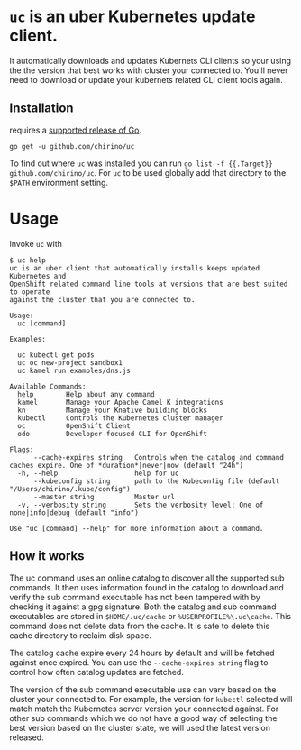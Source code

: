 # `uc` is an uber Kubernetes update client.

It automatically downloads and updates Kubernets CLI clients so your using the the version that
best works with cluster your connected to.  You'll never need to download or update your kubernets 
related CLI client tools again.

## Installation

requires a [supported release of Go](https://golang.org/doc/devel/release.html#policy).

    go get -u github.com/chirino/uc

To find out where `uc` was installed you can run `go list -f {{.Target}} github.com/chirino/uc`. 
For `uc` to be used globally add that directory to the `$PATH` environment setting.

# Usage

Invoke `uc` with 

    $ uc help
    uc is an uber client that automatically installs keeps updated Kubernetes and 
    OpenShift related command line tools at versions that are best suited to operate 
    against the cluster that you are connected to.
    
    Usage:
      uc [command]
    
    Examples:
    
      uc kubectl get pods
      uc oc new-project sandbox1
      uc kamel run examples/dns.js
    
    Available Commands:
      help        Help about any command
      kamel       Manage your Apache Camel K integrations
      kn          Manage your Knative building blocks
      kubectl     Controls the Kubernetes cluster manager
      oc          OpenShift Client
      odo         Developer-focused CLI for OpenShift
    
    Flags:
          --cache-expires string   Controls when the catalog and command caches expire. One of *duration*|never|now (default "24h")
      -h, --help                   help for uc
          --kubeconfig string      path to the Kubeconfig file (default "/Users/chirino/.kube/config")
          --master string          Master url
      -v, --verbosity string       Sets the verbosity level: One of none|info|debug (default "info")
    
    Use "uc [command] --help" for more information about a command.

## How it works

The uc command uses an online catalog to discover all the supported sub commands.  It then uses
information found in the catalog to download and verify the sub command executable has not been
tampered with by checking it against a gpg signature.  Both the catalog and sub command executables
are stored in `$HOME/.uc/cache` or `%USERPROFILE%\.uc\cache`.  This command does not delete data 
from the cache.  It is safe to delete this cache directory to reclaim disk space.

The catalog cache expire every 24 hours by default and will be fetched against once expired.  You can use
the `--cache-expires string` flag to control how often catalog updates are fetched.

The version of the sub command executable use can vary based on the cluster your connected to.  For example,
the version for `kubectl` selected will match match the Kubernetes server version your connected against.  For 
other sub commands which we do not have a good way of selecting the best version based on the cluster
state, we will used the latest version released.

